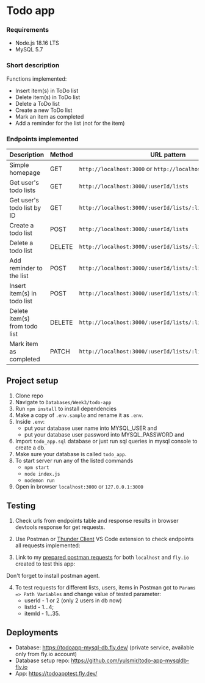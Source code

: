 # Todo app
### Requirements
- Node.js 18.16 LTS
- MySQL 5.7
### Short description
Functions implemented:
- Insert item(s) in ToDo list
- Delete item(s) in ToDo list
- Delete a ToDo list
- Create a new ToDo list
- Mark an item as completed
- Add a reminder for the list (not for the item)

### Endpoints implemented
| Description                                 | Method | URL  pattern                                             | Local test | Deployed test|                                     
|-----------------------------------------|--------|---------------------------------------------------|-------------------------------------------|---------------------------------------------------|
| Simple homepage                         | GET    | `http://localhost:3000` or `http://localhost:3000/` | http://localhost:3000/ or http://localhost:3000/ | https://todoapptest.fly.dev or https://todoapptest.fly.dev/
| Get user's todo lists                   | GET    | `http://localhost:3000/:userId/lists`             | http://localhost:3000/1/lists | https://todoapptest.fly.dev/1/lists |
| Get user's todo list by ID              | GET    | `http://localhost:3000/:userId/lists/:listId`     | http://localhost:3000/1/lists/1| https://todoapptest.fly.dev/1/lists/1 |
| Create a todo list                      | POST   | `http://localhost:3000/:userId/lists`             | http://localhost:3000/1/lists | https://todoapptest.fly.dev/1/lists |               
| Delete a todo list                      | DELETE | `http://localhost:3000/:userId/lists/:listId`     | http://localhost:3000/1/lists/1  | https://todoapptest.fly.dev/1/lists/2 |
| Add reminder to the list                | POST   | `http://localhost:3000/:userId/lists/:listId/reminders` | http://localhost:3000/1/lists/1/reminders  | https://todoapptest.fly.dev/1/lists/3/reminders |
| Insert item(s) in todo list             | POST  | `http://localhost:3000/:userId/lists/:listId/items` | http://localhost:3000/1/lists/1/items | https://todoapptest.fly.dev/1/lists/4/items
| Delete item(s) from todo list           | DELETE  | `http://localhost:3000/:userId/lists/:listId/items/:itemId` | http://localhost:3000/1/lists/1/items/1 | https://todoapptest.fly.dev/1/lists/1/items/34/ 
| Mark item as completed                  | PATCH  | `http://localhost:3000/:userId/lists/:listId/items/:itemId` | http://localhost:3000/1/lists/1/items/1 | https://todoapptest.fly.dev/1/lists/items/2|

## Project setup
1. Clone repo
2. Navigate to ```Databases/Week3/todo-app```
3. Run ```npm install``` to install dependencies
4. Make a copy of ```.env.sample``` and rename it as ```.env```.
5. Inside ```.env```:
    - put your database user name into MYSQL_USER and
    - put your database user password into MYSQL_PASSWORD and
6. Import ```todo_app.sql``` database or just run sql queries in mysql console to create a db. 
7. Make sure your database is called ```todo_app```.
8. To start server run any of the listed commands
    - ```npm start```
    - ```node index.js```
    - ```nodemon run```
9. Open in browser ```localhost:3000``` or ```127.0.0.1:3000```

## Testing
1. Check urls from endpoints table and response results in browser devtools response for get requests.
2. Use Postman or [Thunder Client](https://marketplace.visualstudio.com/items?itemName=rangav.vscode-thunder-client) VS Code extension to check endpoints all requests implemented: 
  
 
3. Link to my [prepared postman requests](https://www.postman.com/yulsmir/workspace/my-public-env/collection/10283822-bf799acc-b067-4b49-9932-12b716e53f09?action=share&creator=10283822) for both ```localhost``` and ```fly.io``` created to test this app:
  
  Don't forget to install postman agent.
 
4. To test requests for different lists, users, items in Postman got to  ```Params => Path Variables``` and change value of tested parameter: 
    - userId - 1 or 2 (only 2 users in db now)
    - listId - 1...4;
    - itemId - 1...35.

## Deployments
- Database: https://todoapp-mysql-db.fly.dev/ (private service, available only from fly.io account)
- Database setup repo: https://github.com/yulsmir/todo-app-mysqldb-fly.io
- App: https://todoapptest.fly.dev/